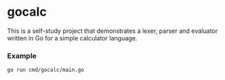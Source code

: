 # gocalc

This is a self-study project that demonstrates a lexer, parser and evaluator
written in Go for a simple calculator language.

### Example

```sh
go run cmd/gocalc/main.go
```
